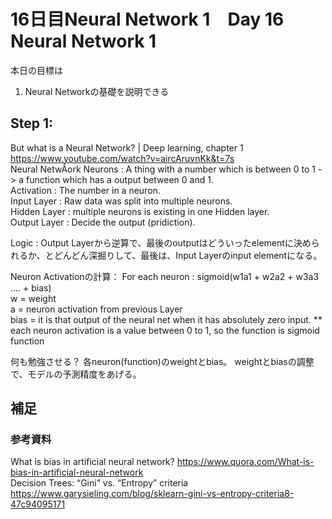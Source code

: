 # 16日目Neural Network 1　Day 16 Neural Network 1

本日の目標は
1. Neural Networkの基礎を説明できる

## Step 1:
But what is a Neural Network? | Deep learning, chapter 1  https://www.youtube.com/watch?v=aircAruvnKk&t=7s  
Neural NetwÂork
Neurons : A thing with a number which is between 0 to 1 -> a function which has a output between 0 and 1.  
Activation : The number in a neuron.  
Input Layer : Raw data was split into multiple neurons.  
Hidden Layer : multiple neurons is existing in one Hidden layer.  
Output Layer : Decide the output (pridiction).  

Logic :
Output Layerから逆算で、最後のoutputはどういったelementに決められるか、とどんどん深掘りして、最後は、Input Layerのinput elementになる。  

Neuron Activationの計算：
For each neuron : sigmoid(w1a1 + w2a2 + w3a3 .... + bias)  
w = weight  
a = neuron activation from previous Layer  
bias = it is that output of the neural net when it has absolutely zero input.
** each neuron activation is a value between 0 to 1, so the function is sigmoid function  

何も勉強させる？
各neuron(function)のweightとbias。
weightとbiasの調整で、モデルの予測精度をあげる。

## 補足

### 参考資料
What is bias in artificial neural network? https://www.quora.com/What-is-bias-in-artificial-neural-network  
Decision Trees: “Gini” vs. “Entropy” criteria	https://www.garysieling.com/blog/sklearn-gini-vs-entropy-criteria8-47c94095171  
